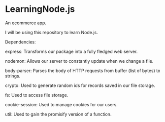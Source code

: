 # LearningNode.js

An ecommerce app.

I will be using this repository to learn Node.js.


Dependencies:

express: Transforms our package into a fully fledged web server.

nodemon: Allows our server to constantly update when we change a file.

body-parser: Parses the body of HTTP requests from buffer (list of bytes) to strings.

crypto: Used to generate random ids for records saved in our file storage.

fs: Used to access file storage.

cookie-session: Used to manage cookies for our users.

util: Used to gain the promisify version of a function.
